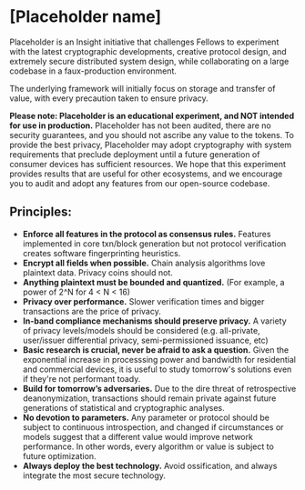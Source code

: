 # [Placeholder name]

Placeholder is an Insight initiative that challenges Fellows to experiment with the latest cryptographic developments, creative protocol design, and extremely secure distributed system design, while collaborating on a large codebase in a faux-production environment. 

The underlying framework will initially focus on storage and transfer of value, with every precaution taken to ensure privacy. 

**Please note: Placeholder is an educational experiment, and NOT intended for use in production.** Placeholder has not been audited, there are no security guarantees, and you should not ascribe any value to the tokens. To provide the best privacy, Placeholder may adopt cryptography with system requirements that preclude deployment until a future generation of consumer devices has sufficient resources. We hope that this experiment provides results that are useful for other ecosystems, and we encourage you to audit and adopt any features from our open-source codebase.

## Principles:

-  **Enforce all features in the protocol as consensus rules.** Features implemented in core txn/block generation but not protocol verification creates software fingerprinting heuristics.
-  **Encrypt all fields when possible.** Chain analysis algorithms love plaintext data. Privacy coins should not.
-  **Anything plaintext must be bounded and quantized.** (For example, a power of 2^N for 4 < N < 16)
-  **Privacy over performance.** Slower verification times and bigger transactions are the price of privacy.
-  **In-band compliance mechanisms should preserve privacy.** A variety of privacy levels/models should be considered (e.g. all-private, user/issuer differential privacy, semi-permissioned issuance, etc)
-  **Basic research is crucial, never be afraid to ask a question.** Given the exponential increase in processsing power and bandwidth for residential and commercial devices, it is useful to study tomorrow's solutions even if they're not performant toady.
-  **Build for tomorrow’s adversaries.** Due to the dire threat of retrospective deanonymization, transactions should remain private against future generations of statistical and cryptographic analyses.
-  **No devotion to parameters.** Any parameter or protocol should be subject to continuous introspection, and changed if circumstances or models suggest that a different value would improve network performance. In other words, every algorithm or value is subject to future optimization.
-  **Always deploy the best technology.** Avoid ossification, and always integrate the most secure technology. 

